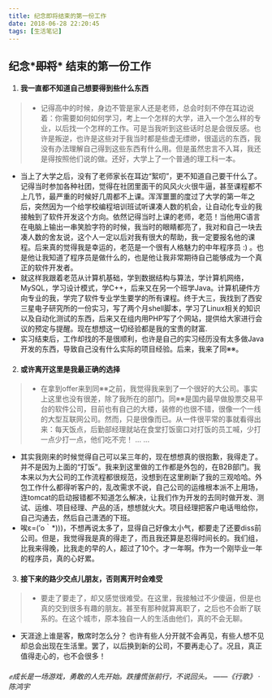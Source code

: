 ```yaml
---
title: 纪念即将结束的第一份工作
date: 2018-06-28 22:20:45
tags: [生活笔记]
---
```


## 纪念*~~即将~~* 结束的第一份工作


1. #### 我一直都不知道自己想要得到些什么东西
  > - 记得高中的时候，身边不管是家人还是老师，总会时刻不停在耳边说着：你需要如何如何学习，考上一个怎样的大学，进入一个怎么样的专业，以后找一个怎样的工作。可是当我听到这些话时总是会很反感。也许是叛逆，也许是这些对于我当时都是些虚无缥缈，很遥远的东西，我没有办法理解自己得到这些东西有什么用。但是虽然忠言不入耳，我还是得按照他们说的做。还好，大学上了一个普通的理工科一本。
  - 当上了大学之后，没有了老师家长在耳边“絮叨”，更不知道自己要干什么了。记得当时参加各种社团，觉得在社团里面干的风风火火很牛逼，甚至课程都不上几节，最严重的时候好几周都不上课。浑浑噩噩的度过了大学的第一年之后，突然因为一个给学校编程培训班试听课凑人数的机会，让自动化专业的我接触到了软件开发这个方向。依然记得当时上课的老师，老范！当他用C语言在电脑上输出一串笑脸字符的时候，我当时的眼睛都亮了，我对和自己一块去凑人数的舍友说，这个人一定以后对我有很大的帮助，我一定要报名他的课程。后来真的觉得我是幸运的，老范是一个很有人格魅力的中年程序员 :) 。也是他让我知道了程序员是做什么的，也是他让我非常期待自己能够成为一个真正的软件开发者。<!--more-->
  - 就这样我跟着老范从计算机基础，学到数据结构与算法，学计算机网络，MySQL，学习设计模式，学C++，后来又在另一个班学Java。计算机硬件方向专业的我，学完了软件专业学生要学的所有课程。终于大三，我找到了西安三星电子研究所的一份实习，写了两个月shell脚本，学习了Linux相关的知识以及自动化测试的东西，后来又在组内用PHP写了个网站，提供给大家进行会议的预定与提醒。现在想想这一切经验都是我的宝贵的财富.
  - 实习结束后，工作却找的不是很顺利，也许是自己的实习经历没有太多做Java开发的东西，导致自己没有什么实际的项目经验。后来，我来了同※※。


2. #### 或许离开这里是我最正确的选择
  > - 在拿到offer来到同※※之前，我觉得我来到了一个很好的大公司。事实上这里也没有很差，除了我所在的部门。同※※是国内最早做股票交易平台的软件公司，目前也有自己的大楼，装修的也很不错，很像一个一线的大型互联网公司。然而，只是很像而已。从一件很平常的事就看得出来：每天饭点，后勤部经理就站在食堂打饭窗口对打饭的员工喊，少打一点少打一点，他们吃不完！ ... ...
  - 其实我刚来的时候觉得自己可以呆三年的，现在想想真的很抱歉，我得走了。并不是因为上面的“打饭”。我来到这里做的工作都是外包的，在B2B部门。我本来以为大公司的工作流程都很规范，没想到在这里刷新了我的三观哈哈。外包工作什么都得听客户的，乱改需求不说，自己公司的运维根本派不上用场，连tomcat的启动报错都不知道怎么解决，让我们作为开发的去同时做开发、测试、运维、项目经理、产品的活，想想就火大。项目经理把客户电话甩给你，自己沟通去，然后自己潇洒的下班。
  - 唉ε=(′ο｀*)))，不想再说太多了，显得自己好像太小气，都要走了还要diss前公司。但是，我觉得我是真的得走了，而且我还算是忍得时间长的。我们组，比我来得晚，比我走的早的人，超过了10个。才一年啊。作为一个刚毕业一年的程序员，真的心好累。



3. #### 接下来的路少交点儿朋友，否则离开时会难受
  > - 要走了要走了，却又感觉很难受。在这里，我接触过不少傻逼，但是也真的交到很多有趣的朋友。甚至有那种就算离职了，之后也不会断了联系的。在这个城市，原本独自一人的生活由他们，真的不会无聊。
  - 天涯途上谁是客，散席时怎么分？ 也许有些人分开就不会再见，有些人想不见却总会出现在生活里。罢了，以后换到新的公司，不要再走心了。况且，真正值得走心的，也不会很多！

###### ✊成长是一场游戏，勇敢的人先开始。跌撞慌张前行，不说回头。  ——《行歌》 · 陈鸿宇


